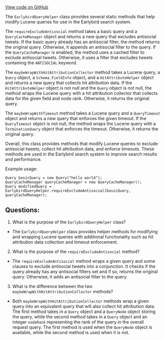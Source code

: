 [View code on GitHub](https://github.com/misbahsy/the-algorithm/src/java/com/twitter/search/earlybird/queryparser/EarlybirdQueryHelper.java)

The `EarlybirdQueryHelper` class provides several static methods that help modify Lucene queries for use in the Earlybird search system. 

The `requireExcludeAntisocial` method takes a basic query and a `QueryCacheManager` object and returns a new query that excludes antisocial tweets. If the basic query already has an antisocial filter, the method returns the original query. Otherwise, it appends an antisocial filter to the query. If the `QueryCacheManager` is enabled, the method uses a cached filter to exclude antisocial tweets. Otherwise, it uses a filter that excludes tweets containing the `ANTISOCIAL` keyword.

The `maybeWrapWithHitAttributionCollector` method takes a Lucene query, a `Query` object, a `Schema.FieldInfo` object, and a `HitAttributeHelper` object and returns a new query that collects hit attribution data. If the `HitAttributeHelper` object is not null and the `Query` object is not null, the method wraps the Lucene query with a hit attribution collector that collects data for the given field and node rank. Otherwise, it returns the original query.

The `maybeWrapWithTimeout` method takes a Lucene query and a `QueryTimeout` object and returns a new query that enforces the given timeout. If the `QueryTimeout` object is not null, the method wraps the Lucene query with a `TerminationQuery` object that enforces the timeout. Otherwise, it returns the original query. 

Overall, this class provides methods that modify Lucene queries to exclude antisocial tweets, collect hit attribution data, and enforce timeouts. These methods are used in the Earlybird search system to improve search results and performance. 

Example usage:

```
Query basicQuery = new Query("hello world");
QueryCacheManager queryCacheManager = new QueryCacheManager();
Query modifiedQuery = EarlybirdQueryHelper.requireExcludeAntisocial(basicQuery, queryCacheManager);
```
## Questions: 
 1. What is the purpose of the `EarlybirdQueryHelper` class?
- The `EarlybirdQueryHelper` class provides helper methods for modifying and wrapping Lucene queries with additional functionality such as hit attribution data collection and timeout enforcement.

2. What is the purpose of the `requireExcludeAntisocial` method?
- The `requireExcludeAntisocial` method wraps a given query and some clauses to exclude antisocial tweets into a conjunction. It checks if the query already has any antisocial filters set and if so, returns the original query. Otherwise, it adds an antisocial filter to the query.

3. What is the difference between the two `maybeWrapWithHitAttributionCollector` methods?
- Both `maybeWrapWithHitAttributionCollector` methods wrap a given query into an equivalent query that will also collect hit attribution data. The first method takes in a `Query` object and a `QueryNode` object storing the query, while the second method takes in a `Query` object and an integer `nodeRank` representing the rank of the query in the overall request query. The first method is used when the `QueryNode` object is available, while the second method is used when it is not.